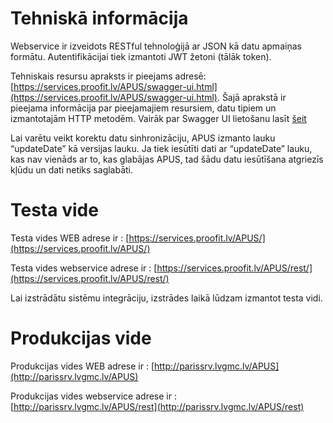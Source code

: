 # Tehniskā informācija

Webservice ir izveidots RESTful tehnoloģijā ar JSON kā datu apmaiņas formātu. Autentifikācijai tiek izmantoti JWT žetoni (tālāk token).

Tehniskais resursu apraksts ir pieejams adresē: [https://services.proofit.lv/APUS/swagger-ui.html](https://services.proofit.lv/APUS/swagger-ui.html). Šajā aprakstā ir pieejama informācija par pieejamajiem resursiem, datu tipiem un izmantotajām HTTP metodēm.
Vairāk par Swagger UI lietošanu lasīt [šeit](./swagger-ui)

Lai varētu veikt korektu datu sinhronizāciju, APUS izmanto lauku “updateDate” kā versijas lauku. Ja tiek iesūtīti dati ar “updateDate” lauku, kas nav vienāds ar to, kas glabājas APUS, tad šādu datu iesūtīšana atgriezīs kļūdu un dati netiks saglabāti.

# Testa vide

Testa vides WEB adrese ir : [https://services.proofit.lv/APUS/](https://services.proofit.lv/APUS/)

Testa vides webservice adrese ir : [https://services.proofit.lv/APUS/rest/](https://services.proofit.lv/APUS/rest/)

Lai izstrādātu sistēmu integrāciju, izstrādes laikā lūdzam izmantot testa vidi.

# Produkcijas vide

Produkcijas vides WEB adrese ir : [http://parissrv.lvgmc.lv/APUS](http://parissrv.lvgmc.lv/APUS)

Produkcijas vides webservice adrese ir : [http://parissrv.lvgmc.lv/APUS/rest](http://parissrv.lvgmc.lv/APUS/rest)
